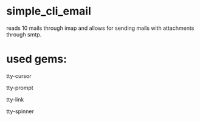 # simple_cli_email
reads 10 mails through imap and allows for sending mails with attachments through smtp.

# used gems:
tty-cursor

tty-prompt

tty-link

tty-spinner
